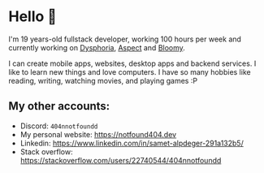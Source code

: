 
# Hello 🌱

I'm 19 years-old fullstack developer, working 100 hours per week and currently working on [Dysphoria](https://github.com/HellowStudios/Dysphoria), [Aspect](https://github.com/aspect-chat/aspect-chat) and [Bloomy](https://github.com/sametalpdeger/Bloomy).

I can create mobile apps, websites, desktop apps and backend services. I like to learn new things and love computers. I have so many hobbies like reading, writing, watching movies, and playing games :P

## My other accounts:

- Discord: `404nnotfoundd`
- My personal website: https://notfound404.dev
- Linkedin: https://www.linkedin.com/in/samet-alpdeger-291a132b5/
- Stack overflow: https://stackoverflow.com/users/22740544/404nnotfoundd
